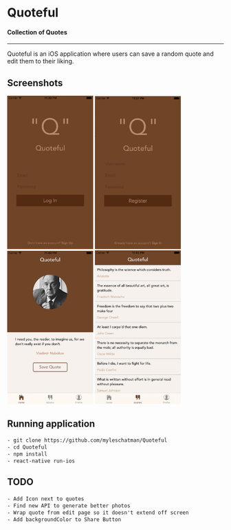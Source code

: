 # Quoteful

#### Collection of Quotes

---

Quoteful is an iOS application where users can save a random quote and edit
them to their liking.

## Screenshots

<img src="./img/Login_Screen.png" style="width: 200px;"></img>
<img src="./img/Register_Screen.png" style="width: 200px;"></img>
<img src="./img/Quote_Screen.png" style="width: 200px;"></img>
<img src="./img/List_Screen.png" style="width: 200px;"></img>

## Running application
    - git clone https://github.com/myleschatman/Quoteful
    - cd Quoteful
    - npm install
    - react-native run-ios

## TODO
    - Add Icon next to quotes
    - Find new API to generate better photos
    - Wrap quote from edit page so it doesn't extend off screen
    - Add backgroundColor to Share Button
